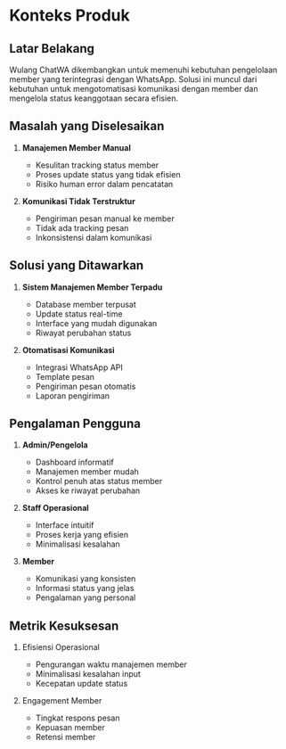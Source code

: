 # Konteks Produk

## Latar Belakang
Wulang ChatWA dikembangkan untuk memenuhi kebutuhan pengelolaan member yang terintegrasi dengan WhatsApp. Solusi ini muncul dari kebutuhan untuk mengotomatisasi komunikasi dengan member dan mengelola status keanggotaan secara efisien.

## Masalah yang Diselesaikan
1. **Manajemen Member Manual**
   - Kesulitan tracking status member
   - Proses update status yang tidak efisien
   - Risiko human error dalam pencatatan

2. **Komunikasi Tidak Terstruktur**
   - Pengiriman pesan manual ke member
   - Tidak ada tracking pesan
   - Inkonsistensi dalam komunikasi

## Solusi yang Ditawarkan
1. **Sistem Manajemen Member Terpadu**
   - Database member terpusat
   - Update status real-time
   - Interface yang mudah digunakan
   - Riwayat perubahan status

2. **Otomatisasi Komunikasi**
   - Integrasi WhatsApp API
   - Template pesan
   - Pengiriman pesan otomatis
   - Laporan pengiriman

## Pengalaman Pengguna
1. **Admin/Pengelola**
   - Dashboard informatif
   - Manajemen member mudah
   - Kontrol penuh atas status member
   - Akses ke riwayat perubahan

2. **Staff Operasional**
   - Interface intuitif
   - Proses kerja yang efisien
   - Minimalisasi kesalahan

3. **Member**
   - Komunikasi yang konsisten
   - Informasi status yang jelas
   - Pengalaman yang personal

## Metrik Kesuksesan
1. Efisiensi Operasional
   - Pengurangan waktu manajemen member
   - Minimalisasi kesalahan input
   - Kecepatan update status

2. Engagement Member
   - Tingkat respons pesan
   - Kepuasan member
   - Retensi member 